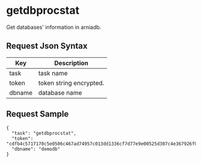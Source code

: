 # getdbprocstat

Get databases' information in arniadb.

## Request Json Syntax

| **Key** | **Description** |
| --- | --- |
| task | task name |
| token | token string encrypted. |
| dbname | database name |

## Request Sample

```
{
  "task": "getdbprocstat",
  "token": "cdfb4c5717170c5e0506c467ad74957c013dd1336cf7d77e9e00525d307c4e367926f07dd201b6aa",
  "dbname": "demodb"
}
```
